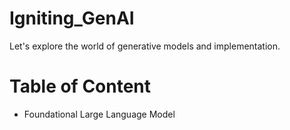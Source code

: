 # Igniting_GenAI
Let's explore the world of generative models and implementation.

# Table of Content
- Foundational Large Language Model